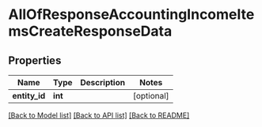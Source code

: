 # AllOfResponseAccountingIncomeItemsCreateResponseData

## Properties
Name | Type | Description | Notes
------------ | ------------- | ------------- | -------------
**entity_id** | **int** |  | [optional] 

[[Back to Model list]](../README.md#documentation-for-models) [[Back to API list]](../README.md#documentation-for-api-endpoints) [[Back to README]](../README.md)

